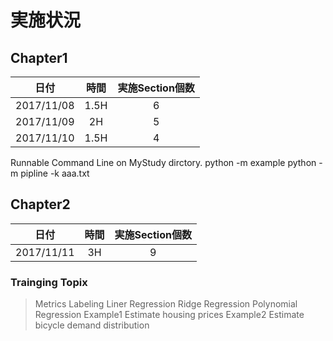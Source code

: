 # 実施状況

## Chapter1
|日付|時間|実施Section個数|
|:---:|:---:|:---:|
|2017/11/08|1.5H|6|
|2017/11/09|2H|5|
|2017/11/10|1.5H|4|

Runnable Command Line on MyStudy dirctory.
python -m example
python -m pipline -k aaa.txt

## Chapter2
|日付|時間|実施Section個数|
|:---:|:---:|:---:|
|2017/11/11|3H|9|

### Trainging Topix
> Metrics
> Labeling
> Liner Regression
> Ridge Regression
> Polynomial Regression
> Example1 Estimate housing prices
> Example2 Estimate bicycle demand distribution
